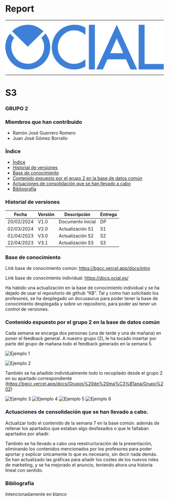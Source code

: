 # Report
---

<MDXLayout>
  <img src="https://github.com/ispp-2324-ocial/KB/blob/main/assets/Texto_Ocial.png?raw=true" alt="Texto_Ocial" className="img-centered img-custom-height" />
</MDXLayout>

---

# S3

### GRUPO 2

### Miembros que han contribuido


- Ramón José Guerrero Romero
- Juan José Gómez Borrallo


### Índice

- [Índice](#índice)
- [Historial de versiones](#historial-de-versiones)
- [Base de conocimiento](#base-de-conocimiento)
- [Contenido expuesto por el grupo 2 en la base de datos común](#contenido-expuesto-por-el-grupo-2-en-la-base-de-datos-común)
- [Actuaciones de consolidación que se han llevado a cabo](#actuaciones-de-consolidación-que-se-han-llevado-a-cabo)
- [Bibliografía](#bibliografía)

### Historial de versiones
| Fecha | Versión | Descripción | Entrega |
|--------------|--------------|--------------|--------------|
|   20/02/2024     | V1.0     |  Documento inicial   | DP|
|     02/03/2024   |  V2.0    |    Actualización S1 | S1
|     01/04/2023  |    V3.0 |   Actualización S2 | S2
|     22/04/2023  |    V3.1 |   Actualización S3 | S3


### Base de conocimiento

Link base de conocimiento común: https://bgcc.vercel.app/docs/intro 

Link base de conocimiento individual: https://docs.ocial.es/ 

Ha habido una actualización en la base de conocimiento individual y se ha dejado de usar el repositorio de github “KB”. Tal y como han solicitado los profesores, se ha desplegado un docusaurus para poder tener la base de conocimiento desplegada y sobre un repositorio, para poder así tener un control de versiones.

### Contenido expuesto por el grupo 2 en la base de datos común

Cada semana se encarga dos personas (una de tarde y una de mañana) en poner el feedback general. A nuestro grupo (2), le ha tocado insertar por parte del grupo de mañana todo el feedback generado en la semana 5. 

![Ejemplo 1](https://i.gyazo.com/4f65d1f1355a0dbb45168e7a0505acf3.png)

![Ejemplo 2](https://i.gyazo.com/9bb4589cbd110a8052f82df9b718f391.png)


También se ha añadido individualmente todo lo recopilado desde el grupo 2 en su apartado correspondiente (https://bgcc.vercel.app/docs/Grupos%20de%20ma%C3%B1ana/Grupo%202)

![Ejemplo 3](https://i.gyazo.com/95dc3c411151771600ce6ada671c4fc4.png)
![Ejemplo 4](https://i.gyazo.com/c8d252fb9ed7466d0d070cf468efe1af.png)
![Ejemplo 5](https://i.gyazo.com/6e325202e208dded9d9c62781a265006.png)
![Ejemplo 6](https://i.gyazo.com/3fba731989100722bc1c097702895053.png)

### Actuaciones de consolidación que se han llevado a cabo. 

Actualizar todo el contenido de la semana 7 en la base común. además de rellenar los apartados que estaban algo desfasados o que le faltaban apartados por añadir.

También se ha llevado a cabo una reestructuración de la presentación, eliminando los contenidos mencionados por los profesores para poder aportar y explicar únicamente lo que es necesario, sin decir nada demás. Se han actualizado las gráficas para añadir los costes de los nuevos roles de marketing, y se ha mejorado el anuncio, teniendo ahora una historia lineal con sentido.


### Bibliografía

Intencionadamente en blanco